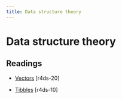 ```yaml
---
title: Data structure theory
---
```


<!-- Generated automatically from data-structures.yml. Do not edit by hand -->

# Data structure theory



## Readings

  * [Vectors](http://r4ds.had.co.nz/vectors.html) [r4ds-20]

  * [Tibbles](http://r4ds.had.co.nz/tibbles.html) [r4ds-10]



